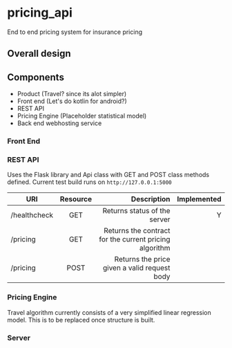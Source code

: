 # pricing_api
End to end pricing system for insurance pricing

## Overall design


## Components
- Product (Travel? since its alot simpler)
- Front end (Let's do kotlin for android?)
- REST API
- Pricing Engine (Placeholder statistical model)
- Back end webhosting service


### Front End


### REST API

Uses the Flask library and Api class with GET and POST class methods defined.
Current test build runs on `http://127.0.0.1:5000`

| URI           | Resource      | Description | Implemented |
| ------------- |:-------------:| -----------:| -----------:|
| /healthcheck | GET | Returns status of the server | Y |
| /pricing | GET | Returns the contract for the current pricing algorithm |
| /pricing | POST | Returns the price given a valid request body |


### Pricing Engine

Travel algorithm currently consists of a very simplified linear regression model.
This is to be replaced once structure is built.

### Server
